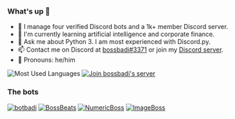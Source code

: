 ### What's up 👋

- 🤖 I manage four verified Discord bots and a 1k+ member Discord server.
- 🧠 I'm currently learning artificial intelligence and corporate finance.
- 💬 Ask me about Python 3. I am most experienced with Discord.py.
- 📫 Contact me on Discord at [bossbadi#3371](https://discord.com/users/712323326575378562) or join my [Discord server](https://discord.gg/rzDqQqD).
- 🙂 Pronouns: he/him

![Most Used Languages](https://github-readme-stats.vercel.app/api/top-langs/?username=bossbadi&layout=compact)
[![Join bossbadi's server](https://discord.com/api/guilds/712323497380020314/widget.png?style=banner3)](https://discord.gg/rzDqQqD)

### The bots
[![botbadi](https://top.gg/api/widget/servers/753718230333522131.svg)](https://top.gg/bot/753718230333522131)
[![BossBeats](https://top.gg/api/widget/servers/777687606817062972.svg)](https://top.gg/bot/777687606817062972)
[![NumericBoss](https://top.gg/api/widget/servers/778450224904536067.svg)](https://top.gg/bot/778450224904536067)
[![ImageBoss](https://top.gg/api/widget/servers/800542737236754443.svg)](https://top.gg/bot/800542737236754443)
